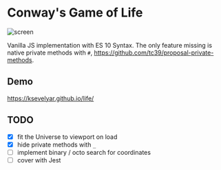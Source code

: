 # Conway's Game of Life

![screen][screen]

Vanilla JS implementation with ES 10 Syntax. The only feature missing is native private methods with `#`, https://github.com/tc39/proposal-private-methods.

## Demo

https://ksevelyar.github.io/life/

## TODO

* [x] fit the Universe to viewport on load
* [x] hide private methods with `_`
* [ ] implement binary / octo search for coordinates
* [ ] cover with Jest

[screen]: https://i.imgur.com/TKyylrl.png "Life"
